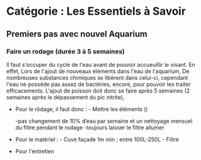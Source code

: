# Catégorie : Les Essentiels à Savoir

## Premiers pas avec nouvel Aquarium
### Faire un rodage (durée 3 à 5 semaines)
Il faut s'occuper du cycle de l'eau avant de pouvoir accueuillir le vivant.
En effet, Lors de l'ajout de nouveaux éléments dans l'eau de l'aquarium, De
nombreuses substances chimiques se libèrent dans celui-ci, cependant l'eau ne
possède pas assez de bactéries, encore, pour pouvoir les traiter efficacements.
L'ajout de poisson doit donc se faire après 5 semaines (2 semaines après le
dépassement du pic nitrite),
- Pour le rôdage, il faut donc : - Mettre les éléments ()

	-pas changement de 10% d’eau par semaine et un nettoyage mensuel du filtre pendant le rodage
	-toujours laisser le filtre allumer


- Pour le matériel : - Cuve façade 1m min ; entre 100L-250L
                     - Filtre

- Pour l'entretien